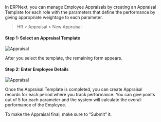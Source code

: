 In ERPNext, you can manage Employee Appraisals by creating an Appraisal
Template for each role with the parameters that define the performance by
giving appropriate weightage to each parameter.

> HR > Appraisal > New Appraisal

#### Step 1: Select an Appraisal Template

![Appraisal](assets/erpnext_org/images/erpnext/appraisal-1.png)

After you select the template, the remaining form appears.

#### Step 2: Enter Employee Details

![Appraisal](assets/erpnext_org/images/erpnext/appraisal-2.png)

Once the Appraisal Template is completed, you can create Appraisal records for
each period where you track performance. You can give points out of 5 for each
parameter and the system will calculate the overall performance of the
Employee.

To make the Appraisal final, make sure to “Submit” it.

